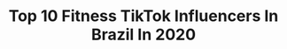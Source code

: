 ---
title: Top 10 Fitness TikTok Influencers In Brazil In 2020
description: >-
  Find top fitness TikTok influencers in Brazil in 2020. Most popular hashtags: #fitness #dance #coronavirus #humor.
platform: TikTok
profiles:
  - username: "livreborges"
    fullname: >-
      Jean Borges
    location: "Brazil"
    followers: 122176
    engagement: 654
    commentsToLikes: 0.033406
    id: ck83wyy6fn54v0j789m8qll5b
    verified: true
    hashtags: "#surf, #fitcouplegoals, #saude, #coronavirus"
  - username: "lidiamub"
    fullname: >-
      Lidia Mub
    location: "Brazil"
    followers: 145332
    engagement: 396
    commentsToLikes: 0.032646
    id: ck930juqsb4be0j788zcpnjgm
    verified: false
    hashtags: "#girlpower, #couplefit, #ballerinacheck, #tutorialtiktok"
  - username: "gabikarasek"
    fullname: >-
      Gabriela Karasek
    location: "Brazil"
    followers: 6038
    engagement: 522
    commentsToLikes: 0.032290
    id: ck92trhltj40b0j78j6qvy1eh
    verified: false
    hashtags: "#tagdecasal, #meerra, #sovacotemcura, #fitness"
  - username: "jaypmgarcia"
    fullname: >-
      Jp Garcia
    location: "Brazil"
    followers: 65582
    engagement: 1245
    commentsToLikes: 0.019196
    id: ck92tdg59hfny0j78maa3uwo7
    verified: false
    hashtags: "#theants, #trend, #comedia, #ugachaka"
  - username: "treinador.zac"
    fullname: >-
      Fernando Zac
    location: "Brazil"
    followers: 18262
    engagement: 508
    commentsToLikes: 0.021005
    id: ckaib6pz4f8la0i78iw1auyla
    verified: false
    hashtags: "#towel, #corre, #tiktokviral, #frutas"
  - username: "mairamunhoz_oficial"
    fullname: >-
      Maira Munhoz
    location: "Brazil"
    followers: 5962
    engagement: 339
    commentsToLikes: 0.024908
    id: ck9ej8ciy1cug0j78pqgazhhi
    verified: false
    hashtags: "#surtada, #exerc, #eternasacanagem, #vamosrir"
  - username: "saudefitness"
    fullname: >-
      saudefitnessofficial
    location: "Brazil"
    followers: 16022
    engagement: 445
    commentsToLikes: 0.013074
    id: ck9fbgf62f6ry0j78uopozqoh
    verified: false
    hashtags: "#receitafitness, #magra, #gato, #pratofitnes"
  - username: "sobrancelhassegre"
    fullname: >-
      Mãe 220volts
    location: "Brazil"
    followers: 13978
    engagement: 428
    commentsToLikes: 0.009337
    id: ckahwl40wrbtw0i78lwv0u2n5
    verified: false
    hashtags: "#diadasmaes, #quadrocongelado, #gaga, #magic"
  - username: "babibroska"
    fullname: >-
      BabiBroska
    location: "Brazil"
    followers: 85479
    engagement: 347
    commentsToLikes: 0.011300
    id: ck930jvvsb4op0j78glbfb13u
    verified: false
    hashtags: "#bike, #rider, #tiktok, #missyou"
  - username: "mayuh.ueno"
    fullname: >-
      Mayuh
    location: "Brazil"
    followers: 84311
    engagement: 1278
    commentsToLikes: 0.041662
    id: ck930jv93b4io0j78p3voj048
    verified: true
    hashtags: "#pistolsquatchallenge, #dueto, #clockchallenge, #nananachallenge"
---